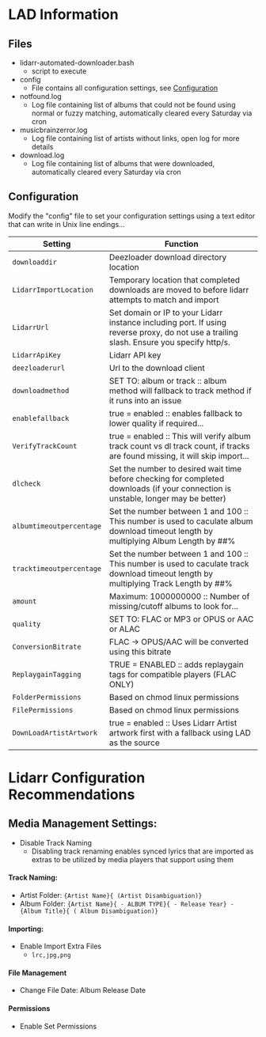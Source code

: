 
# LAD Information
## Files
* lidarr-automated-downloader.bash
  * script to execute
* config
  * File contains all configuration settings, see [Configuration](https://github.com/RandomNinjaAtk/lidarr-automated-downloader#configuration)
* notfound.log
  * Log file containing list of albums that could not be found using normal or fuzzy matching, automatically cleared every Saturday via cron
* musicbrainzerror.log
  * Log file containing list of artists without links, open log for more details
* download.log
  * Log file containing list of albums that were downloaded, automatically cleared every Saturday via cron

## Configuration

Modify the "config" file to set your configuration settings using a text editor that can write in Unix line endings...

| Setting | Function |
| --- | --- |
| `downloaddir` |  Deezloader download directory location |
| `LidarrImportLocation` | Temporary location that completed downloads are moved to before lidarr attempts to match and import |
| `LidarrUrl` | Set domain or IP to your Lidarr instance including port. If using reverse proxy, do not use a trailing slash. Ensure you specify http/s. |
| `LidarrApiKey` | Lidarr API key |
| `deezloaderurl` | Url to the download client |
| `downloadmethod` | SET TO: album or track :: album method will fallback to track method if it runs into an issue |
| `enablefallback` | true = enabled :: enables fallback to lower quality if required... |
| `VerifyTrackCount` | true = enabled :: This will verify album track count vs dl track count, if tracks are found missing, it will skip import... |
| `dlcheck` | Set the number to desired wait time before checking for completed downloads (if your connection is unstable, longer may be better) |
| `albumtimeoutpercentage` | Set the number between 1 and 100 :: This number is used to caculate album download timeout length by multiplying Album Length by ##% |
| `tracktimeoutpercentage` | Set the number between 1 and 100 :: This number is used to caculate  track download timeout length by multiplying Track Length by ##% |
| `amount` | Maximum: 1000000000 :: Number of missing/cutoff albums to look for... |
| `quality` | SET TO: FLAC or MP3 or OPUS or AAC or ALAC |
| `ConversionBitrate` | FLAC -> OPUS/AAC will be converted using this bitrate |
| `ReplaygainTagging` | TRUE = ENABLED :: adds replaygain tags for compatible players (FLAC ONLY) |
| `FolderPermissions` | Based on chmod linux permissions |
| `FilePermissions` | Based on chmod linux permissions |
| `DownLoadArtistArtwork` | true = enabled :: Uses Lidarr Artist artwork first with a fallback using LAD as the source |

# Lidarr Configuration Recommendations

## Media Management Settings:
* Disable Track Naming
  * Disabling track renaming enables synced lyrics that are imported as extras to be utilized by media players that support using them


#### Track Naming:

* Artist Folder: `{Artist Name}{ (Artist Disambiguation)}`
* Album Folder: `{Artist Name}{ - ALBUM TYPE}{ - Release Year} - {Album Title}{ ( Album Disambiguation)}`

#### Importing:
* Enable Import Extra Files
  * `lrc,jpg,png`

#### File Management
* Change File Date: Album Release Date
 
#### Permissions
* Enable Set Permissions
